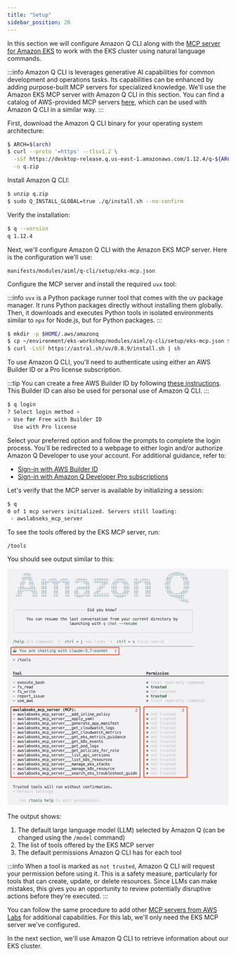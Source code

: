 ```yaml
---
title: "Setup"
sidebar_position: 20
---
```


In this section we will configure Amazon Q CLI along with the [MCP server for Amazon EKS](https://awslabs.github.io/mcp/servers/eks-mcp-server/) to work with the EKS cluster using natural language commands.

:::info
Amazon Q CLI is leverages generative AI capabilities for common development and operations tasks. Its capabilities can be enhanced by adding purpose-built MCP servers for specialized knowledge. We'll use the Amazon EKS MCP server with Amazon Q CLI in this section. You can find a catalog of AWS-provided MCP servers [here](https://awslabs.github.io/mcp/), which can be used with Amazon Q CLI in a similar way.
:::

First, download the Amazon Q CLI binary for your operating system architecture:

```bash
$ ARCH=$(arch) 
$ curl --proto '=https' --tlsv1.2 \
  -sSf https://desktop-release.q.us-east-1.amazonaws.com/1.12.4/q-${ARCH}-linux.zip \
  -o q.zip
```

Install Amazon Q CLI:

```bash
$ unzip q.zip
$ sudo Q_INSTALL_GLOBAL=true ./q/install.sh --no-confirm
```

Verify the installation:

```bash
$ q --version
q 1.12.4
```

Next, we'll configure Amazon Q CLI with the Amazon EKS MCP server. Here is the configuration we'll use:

```file
manifests/modules/aiml/q-cli/setup/eks-mcp.json
```

Configure the MCP server and install the required `uvx` tool:

:::info
`uvx` is a Python package runner tool that comes with the uv package manager. It runs Python packages directly without installing them globally. Then, it downloads and executes Python tools in isolated environments similar to `npx` for Node.js, but for Python packages.
:::

```bash
$ mkdir -p $HOME/.aws/amazonq 
$ cp ~/environment/eks-workshop/modules/aiml/q-cli/setup/eks-mcp.json $HOME/.aws/amazonq/mcp.json
$ curl -LsSf https://astral.sh/uv/0.8.9/install.sh | sh
```

To use Amazon Q CLI, you'll need to authenticate using either an AWS Builder ID or a Pro license subscription. 

:::tip
You can create a free AWS Builder ID by following [these instructions](https://docs.aws.amazon.com/signin/latest/userguide/create-aws_builder_id.html). This Builder ID can also be used for personal use of Amazon Q CLI.
:::

```bash
$ q login
? Select login method >
> Use for Free with Builder ID
  Use with Pro license
```

Select your preferred option and follow the prompts to complete the login process. You'll be redirected to a webpage to either login and/or authorize Amazon Q Developer to use your account. For additional guidance, refer to:

- [Sign-in with AWS Builder ID](https://docs.aws.amazon.com/signin/latest/userguide/sign-in-aws_builder_id.html)
- [Sign-in with Amazon Q Developer Pro subscriptions](https://docs.aws.amazon.com/amazonq/latest/qdeveloper-ug/q-admin-setup-subscribe-general.html)

Let's verify that the MCP server is available by initializing a session:

```bash
$ q 
0 of 1 mcp servers initialized. Servers still loading:
 - awslabseks_mcp_server
```

To see the tools offered by the EKS MCP server, run:

```text
/tools
```

You should see output similar to this:

![list-mcp-tools](./assets/list-mcp-tools.jpg)

The output shows:

1. The default large language model (LLM) selected by Amazon Q (can be changed using the `/model` command)
2. The list of tools offered by the EKS MCP server
3. The default permissions Amazon Q CLI has for each tool

:::info
When a tool is marked as `not trusted`, Amazon Q CLI will request your permission before using it. This is a safety measure, particularly for tools that can create, update, or delete resources. Since LLMs can make mistakes, this gives you an opportunity to review potentially disruptive actions before they're executed.
:::

You can follow the same procedure to add other [MCP servers from AWS Labs](https://awslabs.github.io/mcp/) for additional capabilities. For this lab, we'll only need the EKS MCP server we've configured.

In the next section, we'll use Amazon Q CLI to retrieve information about our EKS cluster.

